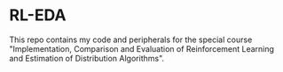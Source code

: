 # RL-EDA
This repo contains my code and peripherals for the special course "Implementation, Comparison and Evaluation of Reinforcement Learning and Estimation of Distribution Algorithms".
